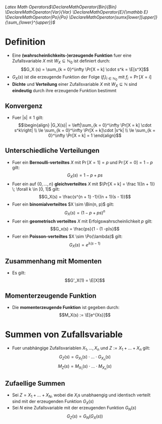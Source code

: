 ###### Latex Math Operators$\DeclareMathOperator{Bin}{Bin} \DeclareMathOperator{Var}{Var} \DeclareMathOperator{E}{\mathbb E} \DeclareMathOperator{Po}{Po} \DeclareMathOperator{sumx[lower][upper]}{\sum_{lower}^{upper}}$
#  Definition
- Eine **(wahrscheinlichkeits-)erzeugende Funktion** fuer eine Zufallsvariable $X$ mit $W_X \subseteq \mathbb N_0$ ist definiert durch:
$$G_X (s) = \sum_{k = 0}^\infty  \Pr[X = k] \cdot s^k = \E[s^X]$$
- $G_X(s)$ ist die erzeugende Funktion der Folge $(f_i)_{i \in \mathbb N_0}$ mit $f_i = \Pr[X = i]$
- **Dichte** und **Verteilung** einer Zufallsvariable $X$ mit $W_X \subseteq \mathbb N$ sind **eindeutig** durch ihre erzeugende Funktion bestimmt
## Konvergenz
- Fuer $|s| \le 1$ gilt:
$$\begin{align}
|G_X(s)| = \left|\sum_{k = 0}^\infty \Pr[X = k] \cdot s^k\right| \\
\le \sum_{k = 0}^\infty \Pr[X = k]\cdot |s^k| \\
\le \sum_{k = 0}^\infty \Pr[X = k]  = 1
\end{align}$$
## Unterschiedliche Verteilungen
- Fuer ein **Bernoulli-verteiltes** $X$ mit  $\Pr[X = 1] = p$ und $\Pr[X = 0] = 1 -p$ gilt:
$$G_X(s) = 1-p+ps$$
- Fuer ein auf $\{0,...,n\}$ **gleichverteiltes** $X$ mit $\Pr[X = k] = \frac 1{(n + 1)} \; \forall k \in [0, 1]$ gilt: 
$$G_X(s) = \frac{s^{n + 1} -1}{(n + 1)(s - 1)}$$
- Fuer ein **binomialverteiltes** $X \sim \Bin(n, p)$ gilt: 
$$G_X(s) = (1 - p + ps)^n$$
- Fuer ein **geometrisch verteiltes** $X$ mit Erfolgswahrscheinlichkeit $p$ gilt:
$$G_x(s) = \frac{ps}{1 - (1 -p)s}$$
- Fuer ein **Poisson-verteiltes** $X \sim \Po(\lambda)$ gilt: 
$$G_X(s) = e^{\lambda(s - 1)}$$
## Zusammenhang mit Momenten
- Es gilt: 
$$G'_X(1) = \E[X]$$
## Momenterzeugende Funktion
- Die **momenterzeugende Funktion** ist gegeben durch:
$$M_X(s) := \E[e^{Xs}]$$
# Summen von Zufallsvariable
- Fuer unabhängige Zufallsvariablen $X_1,...,X_n$ und $Z:= X_1+...+X_n$ gilt:
$$G_Z(s) = G_{X_1}(s) \cdot ...\cdot G_{X_n}(s)$$
$$M_Z(s) = M_{X_1}(s) \cdot ...\cdot M_{X_n}(s)$$
## Zufaellige Summen
- Sei $Z = X_1+...+X_N$, wobei  die $X_i$s unabhaengig und identisch verteilt sind mit der erzeugenden Funktion $G_X(s)$ 
- Sei $N$ eine Zufallsvariable mit der erzeugenden Funktion $G_N(s)$
$$G_Z(s)= G_N(G_X(s))$$ 